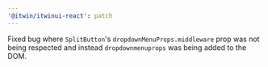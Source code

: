 ```yaml
---
'@itwin/itwinui-react': patch
---
```


Fixed bug where `SplitButton`'s `dropdownMenuProps.middleware` prop was not being respected and instead `dropdownmenuprops` was being added to the DOM.
